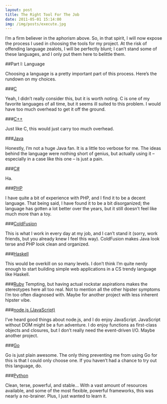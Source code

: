```yaml
---
layout: post
title: The Right Tool For The Job
date: 2011-05-01 15:14:00
img: /img/posts/execute.jpg
---
```


I&#8217;m a firm believer in the aphorism above. So, in that spirit, I will now expose the process I used in choosing the tools for my project. At the risk of offending language zealots, I will be perfectly blunt; I can&#8217;t stand some of these languages, and I only put them here to belittle them.<!--more-->

##Part I: Language

Choosing a language is a pretty important part of this process. Here&#8217;s the rundown on my choices.

###[C][C]

Yeah, I didn&#8217;t really consider this, but it is worth noting. C is one of my favorite languages of all time, but it seems ill suited to this problem. I would have too much overhead to get it off the ground.

###[C++][Cplusplus]

Just like C, this would just carry too much overhead.

###[Java][Java]

Honestly, I&#8217;m not a huge Java fan. It is a little too verbose for me. The ideas behind the language were nothing short of genius, but actually using it &#8211; especially in a case like this one &#8211; is just a pain.

###[C#][Csharp]

Ha.

###[PHP][PHP]

I have quite a bit of experience with PHP, and I find it to be a decent language. That being said, I have found it to be a bit disorganized; the language has gotten a lot better over the years, but it still doesn&#8217;t feel like much more than a toy.

###[ColdFusion][ColdFusion]

This is what I work in every day at my job, and I can&#8217;t stand it (sorry, work friends, but you already knew I feel this way). ColdFusion makes Java look terse and PHP look clean and organized.

###[Haskell][Haskell]

This would be overkill on so many levels. I don&#8217;t think I&#8217;m quite nerdy enough to start building simple web applications in a CS trendy language like Haskell.

###[Ruby][Ruby]
Tempting, but having actual rockstar aspirations makes the stereotypes here all too real. Not to mention all the other hipster symptoms I&#8217;m too often diagnosed with. Maybe for another project with less inherent hipster vibe.

###[node.js (JavaScript)][Node]

I&#8217;ve heard good things about node.js, and I do enjoy JavaScript. JavaScript without DOM might be a fun adventure. I do enjoy functions as first-class objects and closures, but I don&#8217;t really need the event-driven I/O. Maybe another project.

###[Go][Go]

Go is just plain awesome. The only thing preventing me from using Go for this is that I could only choose one. If you haven&#8217;t had a chance to try out this language, do.

###[Python][Python]

Clean, terse, powerful, and stable&#8230; With a vast amount of resources available, and some of the most flexible, powerful frameworks, this was nearly a no-brainer. Plus, I just wanted to learn it.

[C]: http://en.wikipedia.org/wiki/C_(programming_language) "C"
[Cplusplus]: http://en.wikipedia.org/wiki/C%2B%2B "C++"
[Java]: http://en.wikipedia.org/wiki/Java_(programming_language) "Java"
[Csharp]: http://en.wikipedia.org/wiki/C_Sharp_(programming_language) "C#"
[PHP]: http://www.php.net/ "PHP"
[ColdFusion]: http://www.adobe.com/products/coldfusion/ "ColdFusion"
[Haskell]: http://www.haskell.org/haskellwiki/Haskell "Haskell"
[Ruby]: http://www.ruby-lang.org/en/ "Ruby"
[Node]: http://nodejs.org/ "node.js (JavaScript)"
[Go]: http://golang.org/ "Go"
[Python]: http://www.python.org/ "Python"
